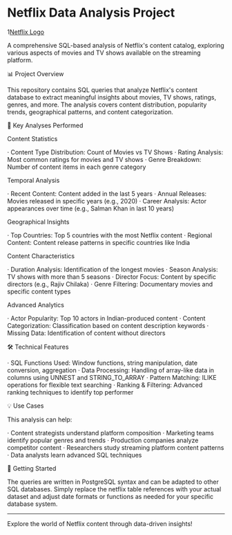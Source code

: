 # Netflix Data Analysis Project

1[Netflix Logo]()

A comprehensive SQL-based analysis of Netflix's content catalog, exploring various aspects of movies and TV shows available on the streaming platform.

📊 Project Overview

This repository contains SQL queries that analyze Netflix's content database to extract meaningful insights about movies, TV shows, ratings, genres, and more. The analysis covers content distribution, popularity trends, geographical patterns, and content categorization.

🎯 Key Analyses Performed

Content Statistics

· Content Type Distribution: Count of Movies vs TV Shows
· Rating Analysis: Most common ratings for movies and TV shows
· Genre Breakdown: Number of content items in each genre category

Temporal Analysis

· Recent Content: Content added in the last 5 years
· Annual Releases: Movies released in specific years (e.g., 2020)
· Career Analysis: Actor appearances over time (e.g., Salman Khan in last 10 years)

Geographical Insights

· Top Countries: Top 5 countries with the most Netflix content
· Regional Content: Content release patterns in specific countries like India

Content Characteristics

· Duration Analysis: Identification of the longest movies
· Season Analysis: TV shows with more than 5 seasons
· Director Focus: Content by specific directors (e.g., Rajiv Chilaka)
· Genre Filtering: Documentary movies and specific content types

Advanced Analytics

· Actor Popularity: Top 10 actors in Indian-produced content
· Content Categorization: Classification based on content description keywords
· Missing Data: Identification of content without directors

🛠 Technical Features

· SQL Functions Used: Window functions, string manipulation, date conversion, aggregation
· Data Processing: Handling of array-like data in columns using UNNEST and STRING_TO_ARRAY
· Pattern Matching: ILIKE operations for flexible text searching
· Ranking & Filtering: Advanced ranking techniques to identify top performer

💡 Use Cases

This analysis can help:

· Content strategists understand platform composition
· Marketing teams identify popular genres and trends
· Production companies analyze competitor content
· Researchers study streaming platform content patterns
· Data analysts learn advanced SQL techniques

🚀 Getting Started

The queries are written in PostgreSQL syntax and can be adapted to other SQL databases. Simply replace the netflix table references with your actual dataset and adjust date formats or functions as needed for your specific database system.

---

Explore the world of Netflix content through data-driven insights!
